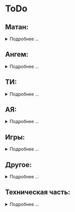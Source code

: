 # ToDo

## Матан:

<details>
<summary>Подробнее ...</summary>

- [X] **Базовый строковый калькулятор**
- Калькулятор производных и пределов функций
- Поиск минимума и максимума функции на отрезке
- Разложение в ряд Тейлора
- Рисователь графиков функций

</details>

## Ангем:

<details>
<summary>Подробнее ...</summary>

- Матрицы, определители и операции над ними
- Решение матричных уравнений
- Векторы и операции над ними
- Поверхности 1-го и 2-го порядков
- [X] **Решение СЛАУ**
- Комклексные числа

</details>

## ТИ:

<details>
<summary>Подробнее ...</summary>

- Множества и операции над ними
- Логические формулы, упрощение
- [X] **Комбинаторные элементы**
- [X] **Алгоритм Евклида**
- [X] **Функция Эйлера**
- [X] **Решение сравнений**
- Графы

</details>

## АЯ:

<details>
<summary>Подробнее ...</summary>

- Перевод в различные системы счисления
- Массив
- [X] **Вектор**
- [X] **Строка**
- Стэк
- Список
- Очередь
- Очередь с приоритетами
- Куча
- Кольцевой буфер
- Мэп
- Сэт
- Мультимэп
- Мультисэт
- Неупорядоченный мэп
- Неупорядоченный сэт
- Неупорядоченный мультимэп
- Неупорядоченный мультисэт
- Двоичное дерево поиска
- АВЛ дерево
- Красно-чёрное дерево
- Итератор
- Умный указатель
- Сортировки
- Алгоритмы поиска
- Параллельные сортировки и параллельное программирование
- Сетевое программирование
- Функциональное программирование
- Паттерны проектирования

</details>

## Игры:

<details>
<summary>Подробнее ...</summary>

- Шашки
- [X] **Шахматы**
- Дурак
- [X] **Крестики-нолики**
- [X] **2048**
- Тамагочи
- Текстовые РПГ
- Прохождение лабиринтов
- [X] **Тетрис**
- [X] **Змейка**
- [X] **Быки и коровы**
- Пятнашки
- Камень, ножницы, бумага
- Танчики
- Судоку
- Клон майнкрафта

</details>

## Другое:

<details>
<summary>Подробнее ...</summary>

- Сетевой чат
- Мессенеджер
- 3d шутер
- Генератор лабиринтов
- Алгоритм поиска выхода из лабиринта
- Чат-бот
- [X] **Измеритель времени работы алгоритмов**
- Шифратор текстов
- Генератор паролей
- Хранилище паролей
- Текстовый редактор
- Браузер
- Архиватор
- Графический редактор
- Переводчик
- Файловый менеджер
- Книжная читалка
- Симуляция колонии
- Борьба ИИ

</details>

## Техническая часть:

<details>
<summary>Подробнее ...</summary>

- [X] **Разобраться с редакториванием .md файлов**    
    - [О markdown](https://github.com/GnuriaN/format-README)
- [X] **Разобраться с системой документирования Doxygen**
- [X] **Разобраться с Gtest, catch**
- [X] **Разобраться с системой удалённого тестирования Travis**
- [X] **Разобраться с Boost**
- [X] **Разобраться с QT**
- [X] **Разобраться с Github**
- [X] **Разобраться с соглашенем о кодировании от Google и CodeStyl'ом**
- [X] **Разобраться с системой сброки прокетов CMake**
- [X] **Разобраться с работой в командной строке Linux**
- [X] **Разобраться с valgrind и godbolt**
- [X] **Разобраться с Slack (один из видов CRM)**
- [X] **Разобраться с методологиями разработки ПО**
- [X] **Разобраться с Docker**
- Разобраться с пакетными менеджерами и удалённой подгрузкой проектов
- Разобраться с видами лицензий
- Разобраться с написанием скриптов .sh
- Разобраться с написанием скриптов на Python
 ### С++11
 - Разобраться с variadic templates
 - Разобраться с thread
 - Разобраться с сокетами
 - Разобраться с atomic
 ### C++17
- [X] **Разобраться с filesystem**
- Разобраться с any
- Разобраться с optional
- Разобраться с variant
### C++20
- Разобраться с модулями
- Разобраться с ranges и pipes
- Разобраться с корутинами
- Разобраться с концептами
- Разобраться с <=>

</details>
